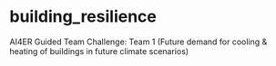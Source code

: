 # building_resilience
AI4ER Guided Team Challenge: Team 1 (Future demand for cooling &amp; heating of buildings in future climate scenarios)





